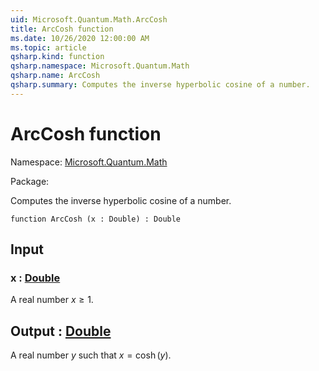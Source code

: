 ```yaml
---
uid: Microsoft.Quantum.Math.ArcCosh
title: ArcCosh function
ms.date: 10/26/2020 12:00:00 AM
ms.topic: article
qsharp.kind: function
qsharp.namespace: Microsoft.Quantum.Math
qsharp.name: ArcCosh
qsharp.summary: Computes the inverse hyperbolic cosine of a number.
---
```


# ArcCosh function

Namespace: [Microsoft.Quantum.Math](xref:Microsoft.Quantum.Math)

Package: [](https://nuget.org/packages/)


Computes the inverse hyperbolic cosine of a number.

```qsharp
function ArcCosh (x : Double) : Double
```


## Input

### x : [Double](xref:microsoft.quantum.lang-ref.double)

A real number $x\geq 1$.



## Output : [Double](xref:microsoft.quantum.lang-ref.double)

A real number $y$ such that $x = \cosh(y)$.